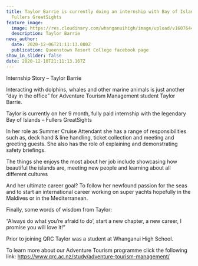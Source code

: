 ```yaml
---
title: Taylor Barrie is currently doing an internship with Bay of Islands -
  Fullers GreatSights
feature_image:
  image: https://res.cloudinary.com/whanganuihigh/image/upload/v1607644949/News/Taylor_Barrie.jpg
  description: Taylor Barrie
news_author:
  date: 2020-12-06T21:11:13.080Z
  publication: Queenstown Resort College facebook page
show_in_slider: false
date: 2020-12-10T21:11:13.167Z
---
```

Internship Story – Taylor Barrie

Interacting with dolphins, whales and other marine animals is just another “day in the office” for Adventure Tourism Management student Taylor Barrie.

Taylor is currently on her 9 month, fully paid internship with the legendary  Bay of Islands – Fullers GreatSights 

In her role as Summer Cruise Attendant she has a range of responsibilities such as, deck hand & line handling, ticket collection and meeting and greeting guests. She also has the role of explaining and demonstrating safety briefings.

The things she enjoys the most about her job include showcasing how beautiful the islands are, meeting new people and learning about all different cultures

And her ultimate career goal? To follow her newfound passion for the seas and to start an international career working on super yachts hopefully in the Maldives or in the Mediterranean.

Finally, some words of wisdom from Taylor:

“Always do what you’re afraid to do’, start a new chapter, a new career, I promise you will love it!”

Prior to joining QRC Taylor was a student at  Whanganui High School.

To learn more about our Adventure Tourism programme click the following link: https://www.qrc.ac.nz/study/adventure-tourism-management/